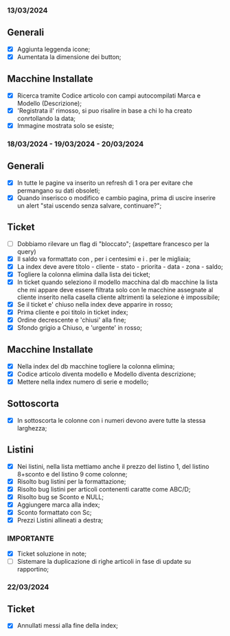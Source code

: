 ### 13/03/2024

## Generali
- [x] Aggiunta leggenda icone;
- [x] Aumentata la dimensione dei button;

## Macchine Installate
- [x] Ricerca tramite Codice articolo con campi autocompilati Marca e Modello (Descrizione);
- [x] 'Registrata il' rimosso, si puo risalire in base a chi lo ha creato conrtollando la data;
- [x] Immagine mostrata solo se esiste;

### 18/03/2024 - 19/03/2024 - 20/03/2024

## Generali
- [x] In tutte le pagine va inserito un refresh di 1 ora per evitare che permangano su dati obsoleti;
- [x] Quando inserisco o modifico e cambio pagina, prima di uscire inserire un alert "stai uscendo senza salvare, continuare?";

## Ticket
- [ ] Dobbiamo rilevare un flag di "bloccato"; (aspettare francesco per la query)
- [x] Il saldo va formattato con , per i centesimi e i . per le migliaia;
- [x] La index deve avere titolo - cliente - stato - priorita - data - zona - saldo;
- [x] Togliere la colonna elimina dalla lista dei ticket;
- [x] In ticket quando seleziono il modello macchina dal db macchine la lista che mi appare deve essere filtrata solo con le macchine assegnate al cliente inserito nella casella cliente altrimenti la selezione è impossibile;
- [x] Se il ticket e' chiuso nella index deve apparire in rosso;
- [x] Prima cliente e poi titolo in ticket index;
- [x] Ordine decrescente e 'chiusi' alla fine;
- [x] Sfondo grigio a Chiuso, e 'urgente' in rosso;

## Macchine Installate
- [x] Nella index del db macchine togliere la colonna elimina;
- [x] Codice articolo diventa modello e Modello diventa descrizione;
- [x] Mettere nella index numero di serie e modello;

## Sottoscorta
- [x] In sottoscorta le colonne con i numeri devono avere tutte la stessa larghezza;

## Listini
- [x] Nei listini, nella lista mettiamo anche il prezzo del listino 1, del listino 8+sconto e del listino 9 come colonne;
- [x] Risolto bug listini per la formattazione;
- [x] Risolto bug listini per articoli contenenti caratte come ABC/D;
- [x] Risolto bug se Sconto e NULL;
- [x] Aggiungere marca alla index;
- [x] Sconto formattato con Sc;
- [x] Prezzi Listini allineati a destra;

### IMPORTANTE
- [x] Ticket soluzione in note;
- [ ] Sistemare la duplicazione di righe articoli in fase di update su rapportino;

### 22/03/2024

## Ticket
- [x] Annullati messi alla fine della index;